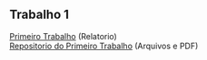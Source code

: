 ## Trabalho 1

[Primeiro Trabalho](https://cgpedroabrantes.blogspot.com.br/2017/09/primeiro-trabalho-de-introducao.html) (Relatorio)  
[Repositorio do Primeiro Trabalho](https://github.com/PedroAbrantes/Introducao-a-Computacao-Grafica/tree/Trabalho-1) (Arquivos e PDF)
